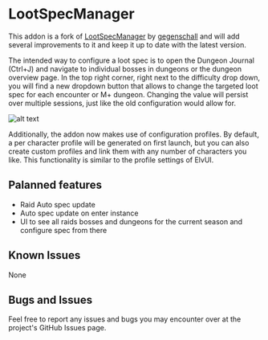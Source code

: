 # LootSpecManager

This addon is a fork of [LootSpecManager](https://www.curseforge.com/wow/addons/lootspecmanager) by [gegenschall](https://www.curseforge.com/members/gegenschall) and will add several improvements to it and keep it up to date with the latest version.

The intended way to configure a loot spec is to open the Dungeon Journal (Ctrl+J) and navigate to individual bosses in dungeons or the dungeon overview page. In the top right corner, right next to the difficulty drop down, you will find a new dropdown button that allows to change the targeted loot spec for each encounter or M+ dungeon. Changing the value will persist over multiple sessions, just like the old configuration would allow for.

![alt text](https://media.forgecdn.net/attachments/1220/214/exampleusage.png)

Additionally, the addon now makes use of configuration profiles. By default, a per character profile will be generated on first launch, but you can also create custom profiles and link them with any number of characters you like. This functionality is similar to the profile settings of ElvUI.

## Palanned features
- Raid Auto spec update
- Auto spec update on enter instance
- UI to see all raids bosses and dungeons for the current season and configure spec from there

## Known Issues
None

## Bugs and Issues
Feel free to report any issues and bugs you may encounter over at the project's GitHub Issues page.